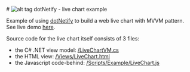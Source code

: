 #&nbsp;![alt tag](http://dotnetify.net/content/images/greendot.png) dotNetify - live chart example

Example of using [dotNetify](http://dotnetify.net) to build a web live chart with MVVM pattern. See live demo [here](http://dotnetify.net/index/livechart).

Source code for the live chart itself consists of 3 files:
- the C# .NET view model: [/LiveChartVM.cs](https://github.com/dsuryd/dotNetify-example-livechart/blob/master/LiveChartWebApplication/LiveChartVM.cs)
- the HTML view: [/Views/LiveChart.html](https://github.com/dsuryd/dotNetify-example-livechart/blob/master/LiveChartWebApplication/Views/LiveChart.html)
- the Javascript code-behind: [/Scripts/Example/LiveChart.js](https://github.com/dsuryd/dotNetify-example-livechart/blob/master/LiveChartWebApplication/Scripts/Example/LiveChart.js)

